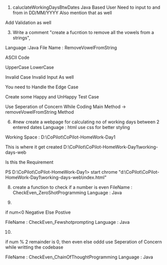 1. caluclateWorkingDaysBtwDates
Java Based
User Need to input
to and from 
in DD/MM/YYYY Also mention that as well

Add Validation as well


3. Write a comment "create a fucntion to remove all the vowels from a strings",

Language :Java
File Name : RemoveVowelFromString


ASCII Code

UpperCase 
LowerCase 

Invalid Case
Invalid Input As well

You need to Handle the Edge Case

Create some Happy and UnHappy Test Case 

Use Seperation of Concern While Coding 
Main Method  -> removeVowelFromString Method



6. #new create a webpage for
calculating no of working days
between 2 entered dates
Language : html
use css for better styling 


Working Space :
D:\CoPilot\CoPilot-HomeWork-Day1

This is where it get created
D:\CoPilot\CoPilot-HomeWork-Day1\working-days-web

Is this the Requirement 


PS D:\CoPilot\CoPilot-HomeWork-Day1> start chrome "d:\CoPilot\CoPilot-HomeWork-Day1\working-days-web\index.html"


8. create a function to check if a number is even
FileName : CheckEven_ZeroShotProgramming
Language : Java



9. 
if num<0  Negative
Else Postive

FileName : CheckEven_Fewshotprompting
Language : Java

				
10. 				
if num % 2 remainder is 0, then even
else oddd
use Seperation of Concern while writting the codebase

FileName : CheckEven_ChainOfThoughtProgramming
Language : Java



